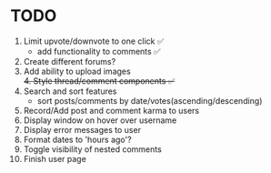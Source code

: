 # TODO

1. Limit upvote/downvote to one click &#x2705;
   - add functionality to comments &#x2705;
2. Create different forums?
3. Add ability to upload images<br>
   ~~4. Style thread/comment components &#x2705;~~
4. Search and sort features
   - sort posts/comments by date/votes(ascending/descending)
5. Record/Add post and comment karma to users
6. Display window on hover over username
7. Display error messages to user
8. Format dates to 'hours ago'?
9. Toggle visibility of nested comments
10. Finish user page
